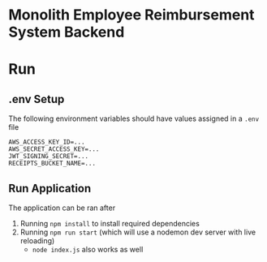 # Monolith Employee Reimbursement System Backend

# Run
## .env Setup
The following environment variables should have values assigned in a `.env` file
```text
AWS_ACCESS_KEY_ID=...
AWS_SECRET_ACCESS_KEY=...
JWT_SIGNING_SECRET=...
RECEIPTS_BUCKET_NAME=...
```

## Run Application
The application can be ran after
1. Running `npm install` to install required dependencies
2. Running `npm run start` (which will use a nodemon dev server with live reloading)
    - `node index.js` also works as well
